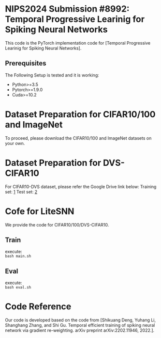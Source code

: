 # NIPS2024 Submission #8992: Temporal Progressive Learinig for Spiking Neural Networks
This code is the PyTorch implementation code for [Temporal Progressive Learinig for Spiking Neural Networks].

## Prerequisites
The Following Setup is tested and it is working:
 * Python>=3.5
 * Pytorch>=1.9.0
 * Cuda>=10.2

 # Dataset Preparation for CIFAR10/100 and ImageNet
To proceed, please download the CIFAR10/100 and ImageNet datasets on your own.

# Dataset Preparation for DVS-CIFAR10
For CIFAR10-DVS dataset, please refer the Google Drive link below:
Training set: [1](https://drive.google.com/file/d/1pzYnhoUvtcQtxk_Qmy4d2VrhWhy5R-t9/view?usp=sharing)
Test set: [2](https://drive.google.com/file/d/1q1k6JJgVH3ZkHWMg2zPtrZak9jRP6ggG/view?usp=sharing)

# Cofe for LiteSNN
We provide the code for CIFAR10/100/DVS-CIFAR10.

## Train
execute: \
  `bash main.sh`

## Eval
execute: \
  `bash eval.sh`

# Code Reference
Our code is developed based on the code from [Shikuang Deng, Yuhang Li, Shanghang Zhang, and Shi Gu. Temporal efficient training of spiking neural network via gradient re-weighting. arXiv preprint arXiv:2202.11946, 2022.].

